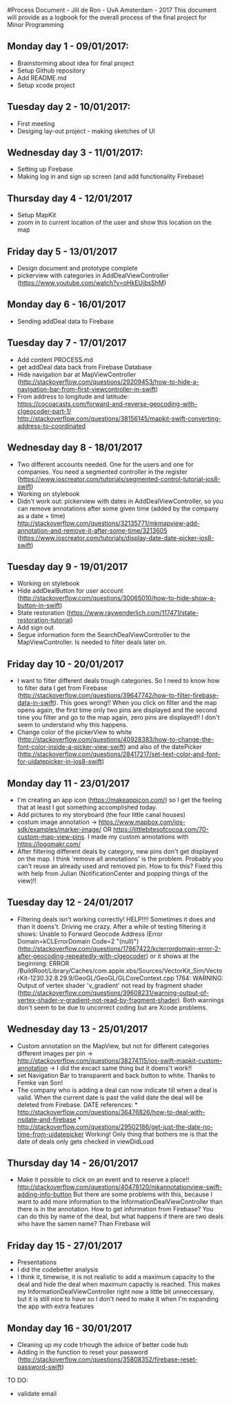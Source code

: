 #Process Document - Jill de Ron - UvA Amsterdam - 2017
This document will provide as a logbook for the overall process of the final project for Minor Programming

## Monday day 1 - 09/01/2017: 
- Brainstorming about idea for final project
- Setup Github repository
- Add README.md
- Setup xcode project

## Tuesday day 2 - 10/01/2017: 
- First meeting 
- Desiging lay-out project - making sketches of UI

## Wednesday day 3 - 11/01/2017:
- Setting up Firebase
- Making log in and sign up screen (and add functionality Firebase)

## Thursday day 4 - 12/01/2017
- Setup MapKit
- zoom in to current location of the user and show this location on the map 

## Friday day 5 - 13/01/2017
- Design document and prototype complete 
- pickerview with categories in AddDealViewController (https://www.youtube.com/watch?v=oHkEUibsShM)

## Monday day 6 - 16/01/2017
- Sending addDeal data to Firebase

## Tuesday day 7 - 17/01/2017
- Add content PROCESS.md 
- get addDeal data back from Firebase Database 
- Hide navigation bar at MapViewController (http://stackoverflow.com/questions/29209453/how-to-hide-a-navigation-bar-from-first-viewcontroller-in-swift)
- From address to longitude and latitude: 
  https://cocoacasts.com/forward-and-reverse-geocoding-with-clgeocoder-part-1/
  http://stackoverflow.com/questions/38156145/mapkit-swift-converting-address-to-coordinated

## Wednesday day 8 - 18/01/2017
- Two different accounts needed. One for the users and one for companies. You need a segmented controller in the register (https://www.ioscreator.com/tutorials/segmented-control-tutorial-ios8-swift)
- Working on stylebook 
- Didn't work out: pickerview with dates in AddDealViewController, so you can remove annotations after some given time (added by the company as a date + time) 
http://stackoverflow.com/questions/32135771/mkmapview-add-annotation-and-remove-it-after-some-time/3213605 (https://www.ioscreator.com/tutorials/display-date-date-picker-ios8-swift)

## Tuesday day 9 - 19/01/2017 
- Working on stylebook 
- Hide addDealButton for user account (http://stackoverflow.com/questions/30065010/how-to-hide-show-a-button-in-swift)
- State restoration (https://www.raywenderlich.com/117471/state-restoration-tutorial)
- Add sign out 
- Segue information form the SearchDealViewController to the MapViewController. Is needed to filter deals later on. 


## Friday day 10 - 20/01/2017
- I want to filter different deals trough categories. So I need to know how to filter data I get from Firebase (http://stackoverflow.com/questions/39647742/how-to-filter-firebase-data-in-swift). This goes wrong!! When you click on filter and the map opens again, the first time only two pins are displayed and the second time you filter and go to the map again, zero pins are displayed!! I don't seem to understand why this happens. 
- Change color of the pickerView to white (http://stackoverflow.com/questions/40928383/how-to-change-the-font-color-inside-a-picker-view-swift) and also of the datePicker (http://stackoverflow.com/questions/28417217/set-text-color-and-font-for-uidatepicker-in-ios8-swift)

## Monday day 11 - 23/01/2017 
- I'm creating an app icon (https://makeappicon.com/) so I get the feeling that at least I got something accomplished today. 
- Add pictures to my storyboard (the four little canal houses)
- costum image annotation -> https://www.mapbox.com/ios-sdk/examples/marker-image/ OR https://littlebitesofcocoa.com/70-custom-map-view-pins. I made my custom annotations with https://logomakr.com/
- After filtering different deals by category, new pins don't get displayed on the map. I think 'remove all annotations' is the problem. Probably you can't reuse an already used and removed pin. How to fix this? Fixed this with help from Julian (NotificationCenter and popping things of the view)!!

## Tuesday day 12 - 24/01/2017
- Filtering deals isn't working correctly! HELP!!!! Sometimes it does and than it doens't. Driving me crazy. After a while of testing filtering it shows: Unable to Forward Geocode Address (Error Domain=kCLErrorDomain Code=2 "(null)") (http://stackoverflow.com/questions/17867422/kclerrordomain-error-2-after-geocoding-repeatedly-with-clgeocoder) or it shows at the beginning: ERROR /BuildRoot/Library/Caches/com.apple.xbs/Sources/VectorKit_Sim/VectorKit-1230.32.8.29.9/GeoGL/GeoGL/GLCoreContext.cpp 1764: WARNING: Output of vertex shader 'v_gradient' not read by fragment shader (http://stackoverflow.com/questions/39608231/warning-output-of-vertex-shader-v-gradient-not-read-by-fragment-shader). Both warnings don't seem to be due to uncorrect coding but are Xcode problems.  

## Wednesday day 13 - 25/01/2017 
- Custom annotation on the MapView, but not for different categories different images per pin -> http://stackoverflow.com/questions/38274115/ios-swift-mapkit-custom-annotation -> I did the excact same thing but it doens't work!! 
- set Navigation Bar to transparent and back button to white. Thanks to Femke van Son!
- The company who is adding a deal can now indicate till when a deal is valid. When the current date is past the valid date the deal will be deleted from Firebase. 
    DATE references: 
        * http://stackoverflow.com/questions/36476826/how-to-deal-with-nsdate-and-firebase
        * http://stackoverflow.com/questions/29502186/get-just-the-date-no-time-from-uidatepicker
        Working! Only thing that bothers me is that the date of deals only gets checked in viewDidLoad

## Thursday day 14 - 26/01/2017
- Make it possible to click on an event and to reserve a place!! 
  http://stackoverflow.com/questions/40478120/mkannotationview-swift-adding-info-button
  But there are some problems with this, because I want to add more information to the InformationDealViewController than there is in the annotation. How to get information from Firebase? You can do this by name of the deal, but what happens if there are two deals who have the samen name? Than Firebase will 

## Friday day 15 - 27/01/2017 
- Presentations
- I did the codebetter analysis 
- I think it, timewise, it is not realistic to add a maximum capacity to the deal and hide the deal when maximum capactiy is reached. This makes my InformationDealViewController right now a little bit unneccessary, but it is still nice to have so I don't need to make it when I'm expanding the app with extra features

## Monday day 16 - 30/01/2017 
- Cleaning up my code trhough the advice of better code hub
- Adding in the function to reset your password (http://stackoverflow.com/questions/35808352/firebase-reset-password-swift)

TO DO: 
- validate email 


